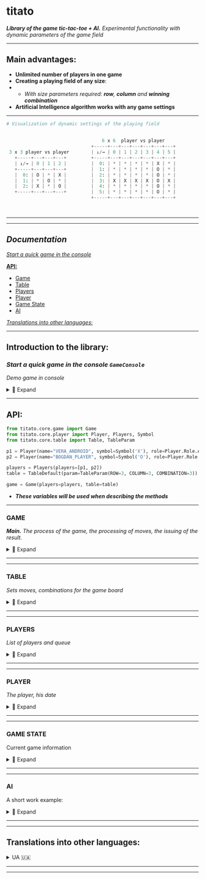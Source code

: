 # titato
___Library of the game tic-tac-toe + AI.___ _Experimental functionality with dynamic parameters of the game field_

___

## Main advantages:
+ **Unlimited number of players in one game**
+ **Creating a playing field of any size**:
+ + *With size parameters required: **row**, **column** and **winning combination***
+ **Artificial Intelligence algorithm works with any game settings**

___

  
```python
# Visualization of dynamic settings of the playing field
                                                                               10 x 10  player vs player vs player
                                                                        +-----+---+---+---+---+---+---+---+---+---+---+
                                   6 x 6  player vs player              | ↓/→ | 0 | 1 | 2 | 3 | 4 | 5 | 6 | 7 | 8 | 9 |
                               +-----+---+---+---+---+---+---+          +-----+---+---+---+---+---+---+---+---+---+---+
 3 x 3 player vs player        | ↓/→ | 0 | 1 | 2 | 3 | 4 | 5 |          |  0: | * | * | * | * | * | * | * | * | * | * |
   +-----+---+---+---+         +-----+---+---+---+---+---+---+          |  1: | X | * | * | * | * | * | * | O | * | * |
   | ↓/→ | 0 | 1 | 2 |         |  0: | * | * | * | * | X | * |          |  2: | * | X | * | * | * | * | O | * | * | * |
   +-----+---+---+---+         |  1: | * | * | * | * | O | * |          |  3: | * | * | P | * | * | P | * | * | * | * |
   |  0: | O | * | X |         |  2: | * | * | * | * | O | * |          |  4: | * | * | * | X | O | * | * | * | * | * |
   |  1: | * | O | * |         |  3: | X | X | X | X | O | X |          |  5: | * | * | * | O | X | * | * | * | * | * |
   |  2: | X | * | O |         |  4: | * | * | * | * | O | * |          |  6: | * | * | O | * | * | X | * | * | * | * |
   +-----+---+---+---+         |  5: | * | * | * | * | O | * |          |  7: | * | O | * | * | * | * | X | * | O | * |
                               +-----+---+---+---+---+---+---+          |  8: | O | * | * | * | * | * | * | * | * | * |
                                                                        |  9: | * | * | X | P | P | P | P | O | P | P |
                                                                        +-----+---+---+---+---+---+---+---+---+---+---+
```


___
___


## ***Documentation***

[*Start a quick game in the console*](https://github.com/Steppe-Mammoth/titato#start-a-quick-game-in-the-console-gameconsole)

[**API:**](https://github.com/Steppe-Mammoth/titato#api) 
* [Game](https://github.com/Steppe-Mammoth/titato#game) 
* [Table](https://github.com/Steppe-Mammoth/titato#table) 
* [Players](https://github.com/Steppe-Mammoth/titato#players) 
* [Player](https://github.com/Steppe-Mammoth/titato#player) 
* [Game State](https://github.com/Steppe-Mammoth/titato#game-state) 
* [AI](https://github.com/Steppe-Mammoth/titato#ai) 

[*Translations into other languages:*](https://github.com/Steppe-Mammoth/titato#translations-into-other-languages)

___

## Introduction to the library:

### *Start a quick game in the console `GameConsole`*
*Demo game in console*

<details>
 <summary> 🤖 Expand </summary>

_We can set any size for the game table, and many players for the game_
- _AI and the list of winning combinations for players are adjusted automatically_

_We will use this. **Instead of the classic 3×3 table — let's create 7×7, and 3 players**
Let the bots play with each other this time. Let's look at it._

```python
from titato.client import GameConsole
from titato.core.player import Player, Players, Symbol
from titato.core.table import Table, TableParam


if __name__ == "__main__":
    p1 = Player(name="PETROS_ANDROID:1", symbol=Symbol('X'), role=Player.Role.ANDROID)
    p2 = Player(name="AMIGOS_ANDROID:2", symbol=Symbol('O'), role=Player.Role.ANDROID)
    p3 = Player(name="GENTOS_ANDROID:3", symbol=Symbol('K'), role=Player.Role.ANDROID)

    # p4 = Player(name="PLAYER", symbol=Symbol('P'), role=Player.Role.USER)

    players = Players(players=[p1, p2, p3])
    table = Table(param=TableParam(ROW=7, COLUMN=7, COMBINATION=5))

    game = GameConsole(players=players, table=table)
    game.start_game()
```

<details>
  <summary>Attempt #1</summary>
  
```python
WIN: PETROS_ANDROID:1 < X > | COMB: < ((1, 1), (2, 2), (3, 3), (4, 4), (5, 5)) >
+-----+---+---+---+---+---+---+---+
| ↓/→ | 0 | 1 | 2 | 3 | 4 | 5 | 6 |
+-----+---+---+---+---+---+---+---+
|  0: | O | * | * | * | K | X | K |
|  1: | K | X | * | * | O | * | X |
|  2: | X | K | X | O | K | O | X |
|  3: | K | O | K | X | X | K | O |
|  4: | K | O | X | X | X | O | X |
|  5: | O | O | K | O | O | X | X |
|  6: | * | * | O | K | * | K | K |
+-----+---+---+---+---+---+---+---+
```
</details>

<details>
  <summary>Attempt #2</summary>
  
```python
PEACE: ALL USED CELLS
+-----+---+---+---+---+---+---+---+
| ↓/→ | 0 | 1 | 2 | 3 | 4 | 5 | 6 |
+-----+---+---+---+---+---+---+---+
|  0: | X | K | K | O | O | O | X |
|  1: | K | X | X | K | X | O | K |
|  2: | X | K | O | O | O | X | K |
|  3: | O | X | K | K | O | K | X |
|  4: | X | O | K | O | O | X | O |
|  5: | X | X | O | X | X | K | K |
|  6: | K | K | X | O | K | O | X |
+-----+---+---+---+---+---+---+---+
```
</details>

<details>
  <summary>Attempt #3</summary>
  
```python
WIN: AMIGOS_ANDROID:2 < O > | COMB: < ((3, 1), (3, 2), (3, 3), (3, 4), (3, 5)) >
+-----+---+---+---+---+---+---+---+
| ↓/→ | 0 | 1 | 2 | 3 | 4 | 5 | 6 |
+-----+---+---+---+---+---+---+---+
|  0: | * | * | * | * | K | * | * |
|  1: | * | * | * | * | K | * | * |
|  2: | * | X | * | * | * | * | * |
|  3: | * | O | O | O | O | O | X |
|  4: | * | * | * | * | K | * | * |
|  5: | * | * | * | * | * | * | * |
|  6: | K | X | X | X | O | X | K |
+-----+---+---+---+---+---+---+---+
```
</details>


<details>
  <summary> * Brief description of GameConsole </summary> 

The `.start_game` method activates a while a loop with an exit condition,
if the game will be logically finished (There is a win / All cells are occupied == `game_console.game_state.is_finished`)

* For queued players that return True for the `player.is_android` method, automatic cell search is applied, 
players who return True for `player.is_user` will be prompted to enter indexes in the console

</details>




__If you want to load the processor with a hundred bots in a 1000×1000 field — no one will interfere!__

_Let's go further._

</details>

___


## API:
    
```python
from titato.core.game import Game
from titato.core.player import Player, Players, Symbol
from titato.core.table import Table, TableParam

p1 = Player(name="VERA_ANDROID", symbol=Symbol('X'), role=Player.Role.ANDROID)
p2 = Player(name="BOGDAN_PLAYER", symbol=Symbol('O'), role=Player.Role.USER)

players = Players(players=[p1, p2])
table = TableDefault(param=TableParam(ROW=3, COLUMN=3, COMBINATION=3))

game = Game(players=players, table=table)
```
+ ___These variables will be used when describing the methods___

___

### GAME 
___Main.___ _The process of the game, the processing of moves, the issuing of the result._


<details>
  <summary>📂 Expand </summary> 

___

#### - Take a step. `game.step`:
```python
def step(self, index_row: int, index_column: int, player: PlayerBase)
```
```python
# input
game.step(index_row=1, index_column=0, player=p2)  
game.step(index_row=1, index_column=2, player=p2)  
game.step(index_row=1, index_column=1, player=p2) 
```
```python
# output
+-----+---+---+---+   ->   +-----+---+---+---+   ->   +-----+---+---+---+  
| ↓/→ | 0 | 1 | 2 |   ->   | ↓/→ | 0 | 1 | 2 |   ->   | ↓/→ | 0 | 1 | 2 |
+-----+---+---+---+   ->   +-----+---+---+---+   ->   +-----+---+---+---+
|  0: | * | * | * |   ->   |  0: | * | * | * |   ->   |  0: | * | * | * |
|  1: | O | * | * |   ->   |  1: | O | * | O |   ->   |  1: | O | O | O |
|  2: | * | * | * |   ->   |  2: | * | * | * |   ->   |  2: | * | * | * |
+-----+---+---+---+   ->   +-----+---+---+---+   ->   +-----+---+---+---+
```

The function sets the player symbol `player.symbol` in the cell at the specified indices.
After successful installation, the `player.count_steps` counter is incremented by +1,
and `game.table.count_free_cells` is decreased by -1

Note:
* _If the transferred indexes do not match the possible ones in the table — an error_ `TableIndexError`
* _If you try to set a new symbol on an already occupied cell — error_ `CellAlreadyUsedError`
___

#### - Get the result. `game.result`:

```python
def result(self, player: PlayerBase) -> GameStateT
```
_Let's check the result of our previous 3 steps (in the block above), we expect winnings_

```python
# input
res = game.result(player=p2)
    
match res.code:
    case ResultCode.NO_RESULT:
        print('STATUS: NO RESULT')
    case ResultCode.WINNER:
        print(f'STATUS: WINNER. Player: {res.win_player.name}, Win comb: {res.win_combination}')
    case ResultCode.ALL_CELLS_USED:
        print('STATUS: DRAW')
``` 
```python   
# output
STATUS: WINNER. Player: BOGDAN_PLAYER, Win comb: ((1, 0), (1, 1), (1, 2))
```

For a given player, the function performs 2 checks:
* _Check for winnings. Compares player moves with winning combinations `game.table.combinations`_
* _Checking for a tie. Checks with free cell count `game.table.count_free_cells`_
  
When one of the two probabilities is valid, the `game.set_winner` or `game.set_draw` method is automatically called  
After checks and possible modifications — returns the object: `game.game_state`


Note:
* `assert res == game.game_state # True`
* _To check that one of the triggers that logically ends the game worked — call the game_state method: `.is_finished`,
if True — you have a win or a draw. You can also use `.is_winner` or `.is_draw`.  
For more details, see GameState section_

___

#### - Take a step and return the result. `game.step_result`:

```python
def step_result(self, index_row: int, index_column: int, player: PlayerBase) -> GameStateT
```
* **Unifying function**. _Replaces the successive call of `game.step` and `game.result`,
returns the result_

---

#### - AI. Get the index of the best cell for the player. `game.ai_get_step`:

```python
def ai_get_step(self, player: PlayerBase) -> CellIndex
```

AI returns a tuple with the two indices (`index_row: int, index_column: int`) of the cell
    
* _For more details, see AI section_

---

#### - AI. Make a move for a player. `game.ai_step`:

```python
def ai_step(self, player: PlayerBase)
```
* **Unifying function**. _Replaces the successive call of  `game.ai_get_step` and `game.step`_

---

#### - AI. Make a move for the player and return the result. `game.ai_step_result`:

```python
def ai_step_result(self, player: PlayerBase) -> GameStateT
```
* **Unifying function**. _Replaces the successive call of  `game.ai_get_step` and `game.step_result`,
returns the result_

___

#### - Set the winner. `game.set_winner`:

```python
def set_winner(self, player: PlayerBase, win_combination)
```

Updates the game result in the `game.game_state` object, replacing `game.game_state.code` with
`ResultCode.WINNER`, and
adds the winning result to the `game.game_state.win_player` and `game.game_state.win_combination` fields

Note:

* _This method is automatically called in the `game.result` method if the win trigger fires_
* _The result is updated via the `game.game_result.update` method_

___

#### - Set a draw `game.set_draw`:

```python
def set_draw(self)
```

Updates the game result in the `game.game_state`, object, replacing `game.game_state.code`
with `ResultCode.ALL_CELLS_USED` 

Note:

* _This method is automatically called in the `game.result` method if a draw trigger fires_
* _The result is updated via the `game.game_result.update` method_



</details>


___

___


### TABLE
_Sets moves, combinations for the game board_

<details>
  <summary>📂 Expand </summary> 

```python
table = game.table
```

___
#### - Get a playing field. `table.game_field`:

```python
@property
def game_field(self) -> GameFieldType
 ```  
Returns a 2D list of the playing field

Note:
+ _It is also available in: `game.game_field`_

___
#### - Get a list of winning combinations. `table.combinations`:    

```python
@property
def combinations(self) -> CombsType
```  

Returns a list of all winning combinations for this table
* _Combinations are created automatically according to the parameters of the table,
or manually passed to the constructor of the Table class instance_

___

#### - Get the number of free cells. `table.count_free_cells`:   

```python
@property
def count_free_cells(self) -> int
```  
Returns the number of free cells in the game filed

___

#### - Set the symbol in the cell. `table.set_symbol_cell`:   

```python
@property
def set_symbol_cell(self, index_row: int, index_column: int, symbol: SymbolBase)
``` 

Sets the passed character at the specified indices of the playing field.
Decreases the number of free cells by -1
    
Note:
* _It is this method that is automatically called in `game.step`_
    
</details>  

___
___



### PLAYERS
 
_List of players and queue_ 
   
<details>
  <summary>📂 Expand </summary> 
  

```python
players = game.players
```  
___

#### - Get a list of players. `players.player_list`:   

```python
@property
def players_list(self) -> list[PlayerT]:
```  

Returns a list of all players

Note:
* _This list changes after using the `players.shuffle_players` method_
    
___


#### - Get the current player. `players.current_player`:   

```python
@property
def current_player(self) -> PlayerT
```  

Returns the current player from the queue
    
___

#### - Set and get the next player. `players.set_get_next_player`:        

```python
def set_get_next_player(self) -> PlayerT
```  

Replaces the current player with the next player in the queue and returns it

Note:
* _After that, this player is available in the `players.current_player' method_
    
___

#### - Shuffle the players list. `players.shuffle_players`:        
```python
def shuffle_players(self)
```  
Shuffles the player list and replaces the current queue with a new one.
    
Note:
* _The first player from the new queue will be set as the current one, and is available in `players.current_player`_
</details>  

___

___


### PLAYER

_The player, his date_

<details>
  <summary>📂 Expand </summary> 

```python
# titato.core.player.player.py

class Role(Enum):
    USER = 1
    ANDROID = 2
```  
```python
player = game.current_player
```  
___

#### - Get a role.. `player.role`:   
```python
@property
def role(self) -> Role
```
___

#### - Get a symbol. `player.symbol`:   
```python
@property
def symbol(self) -> SymbolBase
```  
Returns an object of class Symbol of the player

___

#### - Get the player step count `player.count_steps`:   
```python
@property
def count_steps(self) -> int
```  
Returns the number of steps taken by the player

___

#### - Is this an android? `player.is_android`:   
```python
@property
def is_android(self) -> bool
```  
Returns True if the player has role `Role.ANDROID`
Otherwise — False

___

#### - Is this a user? `player.is_user`:  
```python
@property
def is_user(self) -> bool
```  
Returns True if the player has role `Role.USER`  
Otherwise — False

___

#### - Add step for player. `player.add_count_step`:  
```python
def add_count_step(self)
```  

Adds +1 to the player's step counter

Note:
* This method is automatically called in `table.set_symbol_cell`


</details>  

___
___


### GAME STATE

Current game information

<details>
  <summary>📂 Expand </summary> 

```python
# titato.core.game.result.py

class ResultCode(Enum):
    NO_RESULT = 0
    ALL_CELLS_USED = 1
    WINNER = 2
```  

```python
game_state = game.game_state
```  

___

#### - Get game status code. `game_result.code`:   
```python
@property
def code(self) -> ResultCode
```  

Returns the status code of the game

Note:

* _The initial value is set to `Result Code.NO_RESULT`_

___


#### - Get the winning player. `game_result.win_player`:   
```python
@property
def win_player(self) -> Optional[PlayerBase]
```

Returns the winning player if it was added by the `game_result.update` method

___


#### - Get a winning combination. `game_result.win_combination`:   
```python
@property
def win_combination(self) -> Optional[CombType]
```  

Returns the winning combination if it was added by the `game_result.update` method

___


#### - Game is over? `game_result.is_finished`:   
```python
@property
def is_finished(self) -> bool
```  

Returns True if `game_result.code` is `ResultCode.ALL_CELLS_USED` or `ResultCode.WINNER`  
Otherwise — False

___


#### - Is the game still on? `game_result.is_continues`:   
```python
@property
def is_continues(self) -> bool
```  
Returns True if `game_result.code` is `ResultCode.NO_RESULT`  
Otherwise — False

___


#### - Is there a win? `game_result.is_winner`:   
```python
@property
def is_winner(self) -> bool
```  
Returns True if `game_result.code` is `ResultCode.WINNER`  
Otherwise — False

___


#### - Is there a draw? `game_result.is_draw`:   
```python
@property
def is_draw(self) -> bool
```  
Returns True if `game_result.code` is `ResultCode.ALL_CELLS_USED`  
Otherwise — False

___


#### - Update result. `game_result.update`:   
```python
def update(self,
           code: Optional[ResultCode] = None,
           win_player: Optional[PlayerBase] = None,
           win_combination: Optional[CombType] = None)
```  
Updates data about the current game result.

Note:

* _`game_result.code` - automatically updated when the `game.set_draw` or `game.set_winner` method is used_
* _`game_result.win_player` and `game_result.win_combination` -  
automatically updated when the `game.set_winner` method is used_  
For more details, see section Game, methods: `game.set_draw` and `game.set_winner`

</details>

___
___


### AI

A short work example:

<details>
  <summary> 📂 Expand </summary> 

```python
p1 = Player(name="PLAYER", symbol=Symbol('X'))
p2 = Player(name="ANDROID", symbol=Symbol('O'))
...
```
```python
game.step(2, 2, player=p1)
game.step(0, 0, player=p1)

game.ai_step(p2)  # result in second table

+-----+---+---+---+   ->   +-----+---+---+---+
| ↓/→ | 0 | 1 | 2 |   ->   | ↓/→ | 0 | 1 | 2 |
+-----+---+---+---+   ->   +-----+---+---+---+
|  0: | X | * | * |   ->   |  0: | X | * | * |
|  1: | * | * | * |   ->   |  1: | * | O | * |
|  2: | * | * | X |   ->   |  2: | * | * | X |
+-----+---+---+---+   ->   +-----+---+---+---+
```
* The AI algorithm understands that the opponent's next move is likely to collect a winning combination, so it blocks it

Let's consider the second situation

```python
game.step(0, 0, player=p1)  # X
game.step(2, 0, player=p1)  # X

game.step(0, 2, player=p2)  # O
game.step(2, 2, player=p2)  # O

game.ai_step(p2)  # result in second table

+-----+---+---+---+   ->   +-----+---+---+---+
| ↓/→ | 0 | 1 | 2 |   ->   | ↓/→ | 0 | 1 | 2 |
+-----+---+---+---+   ->   +-----+---+---+---+
|  0: | X | * | O |   ->   |  0: | X | * | O |
|  1: | * | * | * |   ->   |  1: | * | * | O |
|  2: | X | * | O |   ->   |  2: | X | * | O |
+-----+---+---+---+   ->   +-----+---+---+---+
```
* The AI algorithm prioritizes its own winnings,
with the understanding that there will be no next winning move for the opponent
___
</details>


___
___


## Translations into other languages:


<details>
 <summary>UA 🇺🇦</summary>

___

## Знайомство з бібліотекою

### Старт швидкої гри в консолі. `GameConsole`
Демо гра в консолі

<details>
 <summary> 🤖 Розгорнути </summary>

_Ми можемо задати будь-який розмір для ігрової таблиці та безліч гравців для гри_ 
- _AI й перелік виграшних комбінацій для гравців підлаштуються автоматично_

_Скористаємося цим. **Замість класичної таблиці 3х3 - створимо 7х7, та 3 гравці**  
Цього разу боти хай грають один з одним. Поглянемо на це_

```python
from titato.client import GameConsole
from titato.core.player import Player, Players, Symbol
from titato.core.table import Table, TableParam


if __name__ == "__main__":
    p1 = Player(name="PETROS_ANDROID:1", symbol=Symbol('X'), role=Player.Role.ANDROID)
    p2 = Player(name="AMIGOS_ANDROID:2", symbol=Symbol('O'), role=Player.Role.ANDROID)
    p3 = Player(name="GENTOS_ANDROID:3", symbol=Symbol('K'), role=Player.Role.ANDROID)

    # p4 = Player(name="PLAYER", symbol=Symbol('P'), role=Player.Role.USER)

    players = Players(players=[p1, p2, p3])
    table = Table(param=TableParam(ROW=7, COLUMN=7, COMBINATION=5))

    game = GameConsole(players=players, table=table)
    game.start_game()
```

<details>
  <summary>Спроба №1</summary>
  
```python
WIN: PETROS_ANDROID:1 < X > | COMB: < ((1, 1), (2, 2), (3, 3), (4, 4), (5, 5)) >
+-----+---+---+---+---+---+---+---+
| ↓/→ | 0 | 1 | 2 | 3 | 4 | 5 | 6 |
+-----+---+---+---+---+---+---+---+
|  0: | O | * | * | * | K | X | K |
|  1: | K | X | * | * | O | * | X |
|  2: | X | K | X | O | K | O | X |
|  3: | K | O | K | X | X | K | O |
|  4: | K | O | X | X | X | O | X |
|  5: | O | O | K | O | O | X | X |
|  6: | * | * | O | K | * | K | K |
+-----+---+---+---+---+---+---+---+
```
</details>

<details>
  <summary>Спроба №2</summary>
  
```python
PEACE: ALL USED CELLS
+-----+---+---+---+---+---+---+---+
| ↓/→ | 0 | 1 | 2 | 3 | 4 | 5 | 6 |
+-----+---+---+---+---+---+---+---+
|  0: | X | K | K | O | O | O | X |
|  1: | K | X | X | K | X | O | K |
|  2: | X | K | O | O | O | X | K |
|  3: | O | X | K | K | O | K | X |
|  4: | X | O | K | O | O | X | O |
|  5: | X | X | O | X | X | K | K |
|  6: | K | K | X | O | K | O | X |
+-----+---+---+---+---+---+---+---+
```
</details>

<details>
  <summary>Спроба №3</summary>
  
```python
WIN: AMIGOS_ANDROID:2 < O > | COMB: < ((3, 1), (3, 2), (3, 3), (3, 4), (3, 5)) >
+-----+---+---+---+---+---+---+---+
| ↓/→ | 0 | 1 | 2 | 3 | 4 | 5 | 6 |
+-----+---+---+---+---+---+---+---+
|  0: | * | * | * | * | K | * | * |
|  1: | * | * | * | * | K | * | * |
|  2: | * | X | * | * | * | * | * |
|  3: | * | O | O | O | O | O | X |
|  4: | * | * | * | * | K | * | * |
|  5: | * | * | * | * | * | * | * |
|  6: | K | X | X | X | O | X | K |
+-----+---+---+---+---+---+---+---+
```
</details>



<details>
  <summary> * Короткий опис  GameConsole</summary> 

Метод `.start_game` активує цикл while з умовою виходу,
якщо гра буде логічно закінчено (Є виграш / Всі клітинки зайняті == `game_console.game_state.is_finished`)

* Для гравців в черзі, які повертають True для методу `player.is_android` застосовуються автоматичний пошук клітинки, 
а для гравців які повернуть True для `player.is_user` буде запропоновано ввести індекси в консолі

</details>


__Як захочете нагрузити процесор сотнею ботів в 1000х1000 полі — ніхто не завадить!__
_Підемо далі_

</details>

___
___

## API:

    
```python
from titato.core.game import Game
from titato.core.player import Player, Players, Symbol
from titato.core.table import Table, TableParam

p1 = Player(name="VERA_ANDROID", symbol=Symbol('X'), role=Player.Role.ANDROID)
p2 = Player(name="BOGDAN_PLAYER", symbol=Symbol('O'), role=Player.Role.USER)

players = Players(players=[p1, p2])
table = TableDefault(param=TableParam(ROW=3, COLUMN=3, COMBINATION=3))

game = Game(players=players, table=table)
```
+ ___Ці змінні будуть використовуватись при описі методів___

___

### GAME 
___Головний.___ _Процес гри, обробка ходів, видача результату._


<details>
  <summary>📂 Розгорнути</summary> 

___

#### - Зробити крок. `game.step`:
```python
def step(self, index_row: int, index_column: int, player: PlayerBase)
```
```python
# input
game.step(index_row=1, index_column=0, player=p2)  
game.step(index_row=1, index_column=2, player=p2)  
game.step(index_row=1, index_column=1, player=p2) 
```
```python
# output
+-----+---+---+---+   ->   +-----+---+---+---+   ->   +-----+---+---+---+  
| ↓/→ | 0 | 1 | 2 |   ->   | ↓/→ | 0 | 1 | 2 |   ->   | ↓/→ | 0 | 1 | 2 |
+-----+---+---+---+   ->   +-----+---+---+---+   ->   +-----+---+---+---+
|  0: | * | * | * |   ->   |  0: | * | * | * |   ->   |  0: | * | * | * |
|  1: | O | * | * |   ->   |  1: | O | * | O |   ->   |  1: | O | O | O |
|  2: | * | * | * |   ->   |  2: | * | * | * |   ->   |  2: | * | * | * |
+-----+---+---+---+   ->   +-----+---+---+---+   ->   +-----+---+---+---+
```
Функція встановлює символ гравця `player.symbol` в клітинку за вказаними індексами.  
Після успішного встановлення лічильник `player.count_steps` збільшується на +1,
а `game.table.count_free_cells` зменшується на -1

Примітка:
* _Якщо передані індекси не збігаються з можливими в таблиці - помилка_ `TableIndexError`
* _Якщо ви намагаєтесь встановити новий символ на вже зайняту клітинку - помилка_ `CellAlreadyUsedError`

___

#### - Отримати результат. `game.result`:

```python
def result(self, player: PlayerBase) -> GameStateT
```
_Перевіримо результат наших попередніх 3-ох кроків (в блоці вище), очікуємо виграш_
```python
# input
res = game.result(player=p2)
    
match res.code:
    case ResultCode.NO_RESULT:
        print('STATUS: NO RESULT')
    case ResultCode.WINNER:
        print(f'STATUS: WINNER. Player: {res.win_player.name}, Win comb: {res.win_combination}')
    case ResultCode.ALL_CELLS_USED:
        print('STATUS: DRAW')
``` 
```python   
# output
STATUS: WINNER. Player: BOGDAN_PLAYER, Win comb: ((1, 0), (1, 1), (1, 2))
```
Для заданого гравця функція проводить 2 перевірки:
* _Пошуку виграшу. Звіряється з виграшними комбінаціями `game.table.combinations`_
* _Перевірка на нічию. Звіряється з показником вільних клітинок `game.table.count_free_cells`_
  
Коли одна з двох вірогідностей дійсна, автоматично викликається метод `game.set_winner` або `game.set_draw`
Після перевірок та можливих модифікацій — повертає об'єкт: `game.game_state`

Примітка: 
* `assert res == game.game_state  # True`
* _Щоб перевірити що одна з тригерів які логічно завершує гру спрацювала — викликаємо в game_state метод: `.is_finished`,
якщо True - в нас є виграш або нічия. Також можете використати `.is_winner` або `.is_draw`.  
Детальніше див. розділ GameState_

___

#### - Зробити крок і повернути результат. `game.step_result`:

```python
def step_result(self, index_row: int, index_column: int, player: PlayerBase) -> GameStateT
```
* **Об'єднувальний метод**. _Заміняє почерговий виклик  `game.step` і `game.result`, повертає результат останнього_

---

#### - AI. Отримати індекс найкращої клітинки для гравця. `game.ai_get_step`:

```python
def ai_get_step(self, player: PlayerBase) -> CellIndex
```
AI повертає кортеж з двома індексами (`index_row: int, index_column: int`) клітинки
    
* _Детальніше див. розділ AI_

---

#### - AI. Зробити хід для гравця. `game.ai_step`:

```python
def ai_step(self, player: PlayerBase)
```
* **Об'єднувальний метод**. _Заміняє почерговий виклик.  `game.ai_get_step` і `game.step`_

---

#### - AI. Зробити хід для гравця і повернути результат. `game.ai_step_result`:

```python
def ai_step_result(self, player: PlayerBase) -> GameStateT
```
* **Об'єднувальний метод**. _Заміняє почерговий виклик  `game.ai_get_step` і `game.step_result`,
повертає результат останнього_
   

___

#### - Встановити переможця. `game.set_winner`:

```python
def set_winner(self, player: PlayerBase, win_combination)
```

Оновлює результат гри в об'єкті `game.game_state`, замінюючи  `game.game_state.code` на `ResultCode.WINNER`, і
додає результат виграшу в поля `game.game_state.win_player` і `game.game_state.win_combination` 

Примітка:

* _Цей метод автоматично викликається в роботі методу `game.result`, якщо спрацьовує тригер перемоги_
* _Оновлення результату виконується через метод `game.game_result.update`_
 
___

#### - Встановити нічию. `game.set_draw`:

```python
def set_draw(self)
```

Оновлює результат гри в об'єкті `game.game_state`, замінюючи `game.game_state.code` на `ResultCode.ALL_CELLS_USED`,  

Примітка:

* _Цей метод автоматично викликається в роботі методу `game.result`, якщо спрацьовує тригер нічиєї_
* _Оновлення результату виконується через метод `game.game_result.update`_

  
  
</details>


___
___


### TABLE
_Виставляння ходів, комбінації для таблиці_

<details>
  <summary>📂 Розгорнути</summary> 

```python
table = game.table
```

___
#### - Отримати ігрове поле. `table.game_field`:

```python
@property
def game_field(self) -> GameFieldType
 ```  
Повертає двовимірний список ігрового поля 

Примітка:
+ _Також доступний в `game.game_field`_

___
#### - Отримати список виграшних комбінацій. `table.combinations`:    

```python
@property
def combinations(self) -> CombsType
```  
Повертає список всіх виграшних комбінацій для цієї таблиці
* _Комбінації створюються автоматично за параметрами таблиці,
або передаються вручну в конструктор екземпляра класу Table_

___

#### - Отримати кількість вільних клітинок. `table.count_free_cells`:   

```python
@property
def count_free_cells(self) -> int
```  
Повертає кількість вільних клітинок в таблиці

___

#### - Встановити символ в клітку. `table.set_symbol_cell`:   

```python
@property
def set_symbol_cell(self, index_row: int, index_column: int, symbol: SymbolBase)
``` 
Встановлює переданий символ за вказаними індексами ігрового поля.  
Зменшує рахунок вільних клітинок на -1  
    
Примітка:
* _Цей метод автоматично викликається в `game.step`_
    
</details>  

___
___

### PLAYERS
 
_Список гравців і черга_ 
   
<details>
  <summary>📂 Розгорнути</summary> 
  

```python
players = game.players
```  
___

#### - Отримати список гравців. `players.player_list`:   

```python
@property
def players_list(self) -> list[PlayerT]:
```  
Повертає список всіх гравців  

Примітка:
* _Цей список змінюється після застосування методу `players.shuffle_players`_
    
___


#### - Отримати поточного гравця. `players.current_player`:   

```python
@property
def current_player(self) -> PlayerT
```  
Повертає поточного гравця з черги
    
___

#### - Встановити й отримати наступного гравця. `players.set_get_next_player`:        

```python
def set_get_next_player(self) -> PlayerT
```  
Заміняє поточного гравця на наступного з черги й повертає його

Примітка:
* _Після цього цей гравець доступний в методі `players.current_player`_
    
___

#### - Перемішати список гравців. `players.shuffle_players`:        
```python
def shuffle_players(self)
```  
Перемішує список гравців й заміняє чинну чергу на нову.  
    
Примітка:
* _Перший гравець з нової черги буде встановлений як теперішній, і доступний в `players.current_player`_

</details>  

___

___
### PLAYER

_Гравець, його данні_

<details>
  <summary>📂 Розгорнути</summary> 

```python
# titato.core.player.player.py

class Role(Enum):
    USER = 1
    ANDROID = 2
```  
```python
player = game.current_player
```  
___

#### - Отримати роль. `player.role`:   
```python
@property
def role(self) -> Role
```  
Повертає роль гравця

___

#### - Отримати символ. `player.symbol`:   
```python
@property
def symbol(self) -> SymbolBase
```  
Повертає об'єкт класу Symbol гравця

___

#### - Отримати кількість кроків гравця. `player.count_steps`:   
```python
@property
def count_steps(self) -> int
```  
Повертає кількість зроблених кроків гравця

___

#### - Це андроїд? `player.is_android`:   
```python
@property
def is_android(self) -> bool
```  
Повертає True якщо гравець з роллю `Role.ANDROID`  
Інакше - False

___

#### - Це юзер? `player.is_user`:  
```python
@property
def is_user(self) -> bool
```  
Повертає True якщо гравець з роллю `Role.USER`  
Інакше - False

___

#### - Додати крок для гравця. `player.add_count_step`:  
```python
def add_count_step(self)
```  
Додає +1 до лічильника кроків гравця  

Примітка:
* Цей метод автоматично викликається в `table.set_symbol_cell`


</details>  

___
___

### GAME STATE

Поточний результат гри

<details>
  <summary>📂 Розгорнути </summary> 

```python
# titato.core.game.result.py

class ResultCode(Enum):
    NO_RESULT = 0
    ALL_CELLS_USED = 1
    WINNER = 2
```  

```python
game_state = game.game_state
```  

___

#### - Отримати код гри. `game_result.code`:   
```python
@property
def code(self) -> ResultCode
```  
Повертає статус код гри:

Примітка:

* _Початкове значення встановлене як `ResultCode.NO_RESULT`_

___


#### - Отримати виграшного гравця. `game_result.win_player`:   
```python
@property
def win_player(self) -> Optional[PlayerBase]
```
Повертає виграшного гравця, якщо він був доданий методом `game_result.update`

___


#### - Отримати виграшну комбінацію. `game_result.win_combination`:   
```python
@property
def win_combination(self) -> Optional[CombType]
```  
Повертає виграшну комбінацію, якщо вона була доданий методом `game_result.update`

___


#### - Гра закінчена? `game_result.is_finished`:   
```python
@property
def is_finished(self) -> bool
```  
Повертає True якщо `game_result.code` має значення `ResultCode.ALL_CELLS_USED` або `ResultCode.WINNER`  
Інакше - False

___


#### - Гра продовжується? `game_result.is_continues`:   
```python
@property
def is_continues(self) -> bool
```  
Повертає True якщо `game_result.code` має значення `ResultCode.NO_RESULT`  
Інакше - False

___


#### - Є виграш? `game_result.is_winner`:   
```python
@property
def is_winner(self) -> bool
```  
Повертає True якщо `game_result.code` має значення `ResultCode.WINNER`  
Інакше - False

___


#### - Є нічия? `game_result.is_draw`:   
```python
@property
def is_draw(self) -> bool
```  
Повертає True якщо `game_result.code` має значення `ResultCode.ALL_CELLS_USED`  
Інакше - False

___


#### - Оновити результат. `game_result.update`:   
```python
def update(self,
           code: Optional[ResultCode] = None,
           win_player: Optional[PlayerBase] = None,
           win_combination: Optional[CombType] = None)
```  
Оновлює дані про поточний результат гри.

Примітка:

* _`game_result.code` - автоматично оновлюється коли застосовується метод `game.set_draw` або `game.set_winner`_
* _`game_result.win_player` і `game_result.win_combination` -  
автоматично оновлюється коли застосовується метод `game.set_winner`_  
Детальніше див. розділ Game, методи: `game.set_draw` і `game.set_winner`

</details>

___
___

### AI

Короткий приклад роботи

<details>
  <summary> 📂 Розгорнути </summary> 


```python
p1 = Player(name="PLAYER", symbol=Symbol('X'))
p2 = Player(name="ANDROID", symbol=Symbol('O'))
...
```
```python
game.step(2, 2, player=p1)
game.step(0, 0, player=p1)

game.ai_step(p2)  # result in second table

+-----+---+---+---+   ->   +-----+---+---+---+
| ↓/→ | 0 | 1 | 2 |   ->   | ↓/→ | 0 | 1 | 2 |
+-----+---+---+---+   ->   +-----+---+---+---+
|  0: | X | * | * |   ->   |  0: | X | * | * |
|  1: | * | * | * |   ->   |  1: | * | O | * |
|  2: | * | * | X |   ->   |  2: | * | * | X |
+-----+---+---+---+   ->   +-----+---+---+---+
```
* AI алгоритм розуміє, що наступний хід для суперника ймовірно збере виграшну комбінацію, тому перекриває його

Розглянемо другу ситуацію
```python
game.step(0, 0, player=p1)  # X
game.step(2, 0, player=p1)  # X

game.step(0, 2, player=p2)  # O
game.step(2, 2, player=p2)  # O

game.ai_step(p2)  # result in second table

+-----+---+---+---+   ->   +-----+---+---+---+
| ↓/→ | 0 | 1 | 2 |   ->   | ↓/→ | 0 | 1 | 2 |
+-----+---+---+---+   ->   +-----+---+---+---+
|  0: | X | * | O |   ->   |  0: | X | * | O |
|  1: | * | * | * |   ->   |  1: | * | * | O |
|  2: | X | * | O |   ->   |  2: | X | * | O |
+-----+---+---+---+   ->   +-----+---+---+---+
```

* AI алгоритм ставить в пріоритет свій виграш, розуміючи що наступного виграшного ходу для суперника — вже не буде
___

</details>


</details>

___
___
